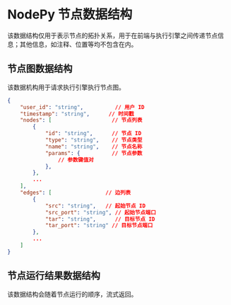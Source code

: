 # NodePy 节点数据结构

该数据结构仅用于表示节点的拓扑关系，用于在前端与执行引擎之间传递节点信息；其他信息，如注释、位置等均不包含在内。

## 节点图数据结构

该数据机构用于请求执行引擎执行节点图。

```json
{
    "user_id": "string",          // 用户 ID
    "timestamp": "string",      // 时间戳
    "nodes": [                   // 节点列表
        {
            "id": "string",      // 节点 ID
            "type": "string",    // 节点类型
            "name": "string",    // 节点名称
            "params": {          // 节点参数
                // 参数键值对
            },
        },
        ...
    ],
    "edges": [                 // 边列表
        {
            "src": "string",   // 起始节点 ID
            "src_port": "string", // 起始节点端口
            "tar": "string",      // 目标节点 ID
            "tar_port": "string" // 目标节点端口
        },
        ...
    ]
}
```

## 节点运行结果数据结构

该数据结构会随着节点运行的顺序，流式返回。

```json

```